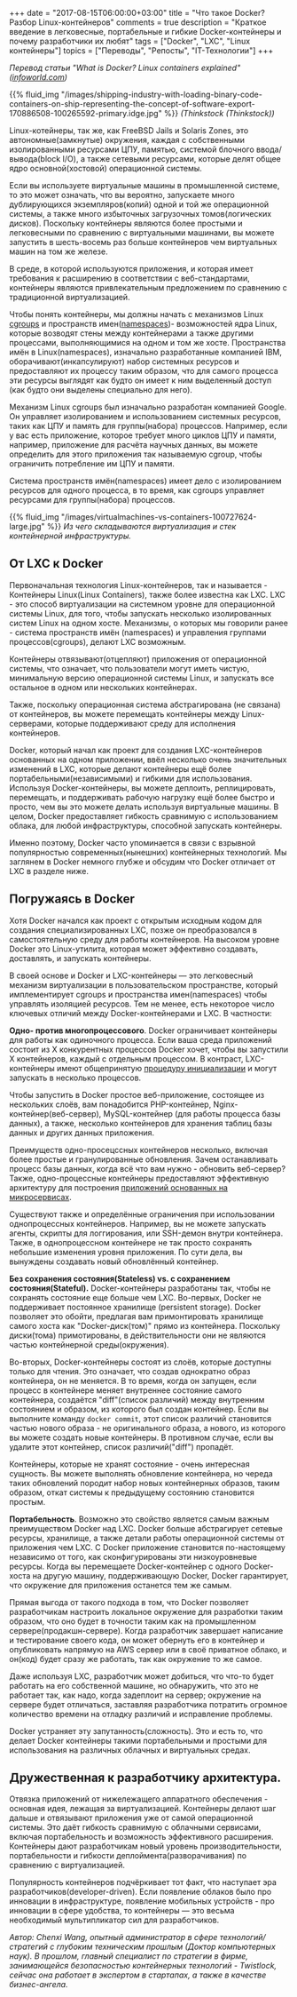 +++
date = "2017-08-15T06:00:00+03:00"
title = "Что такое Docker? Разбор Linux-контейнеров"
comments = true
description = "Краткое введение в легковесные, портабельные и гибкие Docker-контейнеры и почему разработчики их любят"
tags = ["Docker", "LXC", "Linux контейнеры"]
topics = ["Переводы", "Репосты", "IT-Технологии"]
+++

*Перевод статьи "What is Docker? Linux containers explained" ([infoworld.com](http://www.infoworld.com/article/3204171/linux/what-is-docker-linux-containers-explained.html))*

{{% fluid_img "/images/shipping-industry-with-loading-binary-code-containers-on-ship-representing-the-concept-of-software-export-170886508-100265592-primary.idge.jpg" %}}
*(Thinkstock (Thinkstock))*

Linux-котейнеры, так же, как FreeBSD Jails и Solaris Zones, это автономные(замкнутые) окружения, каждая с собственными изолированными ресурсами ЦПУ, памятью, системой блочного ввода/вывода(block I/O), а также сетевыми ресурсами, которые делят общее ядро основной(хостовой) операционной системы. 

Если вы используете виртуальные машины в промышленной системе, то это может означать, что вы вероятно, запускаете много дублирующихся экземпляров(копий) одной и той же операционной системы, а также много избыточных загрузочных томов(логических дисков). Поскольку контейнеры являются более простыми и легковесными по сравнению с виртуальными машинами, вы можете запустить в шесть-восемь раз больше контейнеров чем виртуальных машин на том же железе.

В среде, в которой используются приложения, и которая имеет требования к расширению в соответствии с веб-стандартами, контейнеры являются привлекательным предложением по сравнению с традиционной виртуализацией.
<!--more-->

Чтобы понять контейнеры, мы должны начать с механизмов Linux [cgroups](http://man7.org/linux/man-pages/man7/cgroups.7.html) и пространств имен([namespaces](http://man7.org/linux/man-pages/man7/namespaces.7.html))- возможностей ядра Linux, которые возводят стены между контейнерами а также другими процессами, выполняющимися на одном и том же хосте. Пространства имён в Linux(namespaces), изначально разработанные компанией IBM, оборачивают(инкапсулируют) набор системных ресурсов и предоставляют их процессу таким образом, что для самого процесса эти ресурсы выглядят как будто он имеет к ним выделенный доступ (как будто они выделены специально для него).

Механизм Linux cgroups был изначально разработан компанией Google. Он управляет изолированием и использованием системных ресурсов, таких как ЦПУ и память для группы(набора) процессов. Например, если у вас есть приложение, которое требует много циклов ЦПУ и памяти, например, приложение для расчёта научных данных, вы можете определить для этого приложения так называемую cgroup, чтобы ограничить потребление им ЦПУ и памяти.

Система пространств имён(namespaces) имеет дело с изолированием ресурсов для одного процесса, в то время, как cgroups управляет ресурсами для группы(набора) процессов.

{{% fluid_img "/images/virtualmachines-vs-containers-100727624-large.jpg" %}}
*Из чего складываются виртуализация и стек контейнерной инфраструктуры.*

<h2>От LXC к Docker</h2>

Первоначальная технология Linux-контейнеров, так и называется - Контейнеры Linux(Linux Containers), также более известна как LXC. LXC - это способ виртуализации на системном уровне для операционной системы Linux, для того, чтобы запускать несколько изолированных систем Linux на одном хосте. Механизмы, о которых мы говорили ранее - система пространств имён (namespaces) и управления группами процессов(cgroups), делают LXC возможным.

Контейнеры отвязывают(отцепляют) приложения от операционной системы, что означает, что пользователи могут иметь чистую, минимальную версию операционной системы Linux, и запускать все остальное в одном или нескольких контейнерах.

Также, поскольку операционная система абстрагирована (не связана) от контейнеров, вы можете перемещать контейнеры между Linux-серверами, которые поддерживают среду для исполнения контейнеров.

Docker, который начал как проект для создания LXC-контейнеров основанных на одном приложении, ввёл несколько очень значительных изменений в LXC, которые делают контейнеры ещё более портабельными(независимыми) и гибкими для использования. Используя Docker-контейнеры, вы можете деплоить, реплицировать, перемещать, и поддерживать рабочую нагрузку ещё более быстро и просто, чем вы это можете делать используя виртуальные машины. В целом, Docker предоставляет гибкость сравнимую с использованием облака, для любой инфраструктуры, способной запускать контейнеры.

Именно поэтому, Docker часто упоминается в связи с взрывной популярностью современных(нынешних) контейнерных технологий. Мы заглянем в Docker немного глубже и обсудим что Docker отличает от LXC в разделе ниже. 

<h2>Погружаясь в Docker</h2>

Хотя Docker начался как проект с открытым исходным кодом для создания специализированных LXC, позже он преобразовался в самостоятельную среду для работы контейнеров. На высоком уровне Docker это Linux-утилита, которая может эффективно создавать, доставлять, и запускать контейнеры.

В своей основе и Docker и LXC-контейнеры — это легковесный механизм виртуализации в пользовательском пространстве, который имплементирует cgroups и пространства имен(namespaces) чтобы управлять изоляцией ресурсов. Тем не менее, есть некоторое число ключевых отличий между Docker-контейнерами и LXC. В частности:

**Одно- против многопроцессового**. Docker ограничивает контейнеры для работы как одиночного процесса. Если ваша среда приложений состоит из X конкурентных процессов Docker хочет, чтобы вы запустили X контейнеров, каждый с отдельным процессом. В контраст, LXC-контейнеры имеют общепринятую [процедуру инициализации](http://www.yolinux.com/TUTORIALS/LinuxTutorialInitProcess.html) и могут запускать в несколько процессов.

Чтобы запустить в Docker простое веб-приложение, состоящее из нескольких слоёв, вам понадобится PHP-контейнер, Nginx-контейнер(веб-сервер), MySQL-контейнер (для работы процесса базы данных), а также, несколько контейнеров для хранения таблиц базы данных и других данных приложения.

Преимуществ одно-просецссных контейнеров несколько, включая более простые и гранулированные обновления. Зачем останавливать процесс базы данных, когда всё что вам нужно - обновить веб-сервер? Также, одно-процессные контейнеры предоставляют эффективную архитектуру для построения [приложений основанных на микросервисах](http://www.infoworld.com/article/3200034/application-development/why-you-should-use-microservices.html).

Существуют также и определённые ограничения при использовании однопроцессных контейнеров. Например, вы не можете запускать агенты, скрипты для логгирования, или SSH-демон внутри контейнера. Также, в однопроцессном контейнере не так просто сохранять небольшие изменения уровня приложения. По сути дела, вы вынуждены создавать новый обновлённый контейнер.

**Без сохранения состояния(Stateless) vs. с сохранением состояния(Stateful).** Docker-контейнеры разработаны так, чтобы не сохранять состояние еще больше чем LXC. Во-первых, Docker не поддерживает постоянное хранилище (persistent storage). Docker позволяет это обойти, предлагая вам примонтировать хранилище самого хоста как "Docker-диск(том)" прямо из контейнера. Поскольку диски(тома) примотированы, в действительности они не являются частью контейнерной среды(окружения).

Во-вторых, Docker-контейнеры состоят из слоёв, которые доступны только для чтения. Это означает, что создав однократно образ контейнера, он не меняется. В то время, когда он запущен, если процесс в контейнере меняет внутреннее состояние самого контейнера, создаётся "diff"(список различий) между внутренним состоянием и образом, из которого был создан контейнер. Если вы выполните команду ```docker commit```, этот список различий становится частью нового образа - не оригинального образа, а нового, из которого вы можете создать новые контейнеры. В противном случае, если вы удалите этот контейнер, список различий("diff") пропадёт.

Контейнеры, которые не хранят состояние - очень интересная сущность. Вы можете выполнять обновление контейнера, но череда таких обновлений породит набор новых контейнерных образов, таким образом, откат системы к предыдущему состоянию становится простым.

**Портабельность**. Возможно это свойство является самым важным преимуществом Docker над LXC. Docker больше абстрагирует сетевые ресурсы, хранилище, а также детали работы операционной системы от приложения чем LXC. С Docker приложение становится по-настоящему независимо от того, как сконфигурированы эти низкоуровневые ресурсы. Когда вы перемещаете Docker-контейнер с одного Docker-хоста на другую машину, поддерживающую Docker, Docker гарантирует, что окружение для приложения останется тем же самым.

Прямая выгода от такого подхода в том, что Docker позволяет разработчикам настроить локальное окружение для разработки таким образом, что оно будет в точности таким как на промышленном сервере(продакшн-сервере). Когда разработчик завершает написание и тестирование своего кода, он может обернуть его в контейнер и опубликовать напрямую на AWS сервер или в своё приватное облако, и он(код) будет сразу же работать, так как окружение то же самое.

Даже используя LXC, разработчик может добиться, что что-то будет работать на его собственной машине, но обнаружить, что это не работает так, как надо, когда задеплоит на сервер; окружение на сервере будет отличаться, заставляя разработчика потратить огромное количество времени на отладку различий и исправление проблемы.

Docker устраняет эту запутанность(сложность). Это и есть то, что делает Docker контейнеры такими портабельными и простыми для использования на различных облачных и виртуальных средах.

<h2>Дружественная к разработчику архитектура.</h2>

Отвязка приложений от нижележащего аппаратного обеспечения - основная идея, лежащая за виртуализацией. Контейнеры делают шаг дальше и отвязывают приложения уже от самой операционной системы. Это даёт гибкость сравнимую с облачными сервисами, включая портабельность и возможность эффективного расширения. Контейнеры дают разработчикам новый уровень производительности, портабельности и гибкости деплоймента(разворачивания) по сравнению с виртуализацией.

Популярность контейнеров подчёркивает тот факт, что наступает эра разработчиков(developer-driven). Если появление облаков было про инновации в инфраструктуре, появление мобильных устройств - про инновации в сфере удобства, то контейнеры — это весьма необходимый мультипликатор сил для разработчиков.

*Автор: Chenxi Wang, опытный администратор в сфере технологий/стратегий с глубоким техническим прошлым (Доктор компьютерных наук). В прошлом, главный специалист по стратегии в фирме, занимающейся безопасностью контейнерных технологий - Twistlock, сейчас она работает в экспертом в стартапах, а также в качестве бизнес-ангела.*
